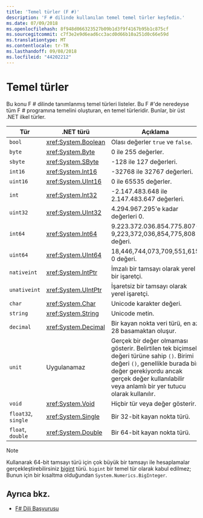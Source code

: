 ```yaml
---
title: 'Temel türler (F #)'
description: 'F # dilinde kullanılan temel temel türler keşfedin.'
ms.date: 07/09/2018
ms.openlocfilehash: 8f948d066323527b09b1d3f9f4167b95b1c875cf
ms.sourcegitcommit: c7f3e2e9d6ead6cc3acd0d66b10a251d0c66e59d
ms.translationtype: MT
ms.contentlocale: tr-TR
ms.lasthandoff: 09/08/2018
ms.locfileid: "44202212"
---
```

# <a name="basic-types"></a>Temel türler

Bu konu F # dilinde tanımlanmış temel türleri listeler. Bu F #'de neredeyse tüm F # programına temelini oluşturan, en temel türleridir. Bunlar, bir üst .NET ilkel türler.

|Tür|.NET türü|Açıklama|
|----|---------|-----------|
|`bool`|<xref:System.Boolean>|Olası değerler `true` ve `false`.|
|`byte`|<xref:System.Byte>|0 ile 255 değerler.|
|`sbyte`|<xref:System.SByte>|-128 ile 127 değerleri.|
|`int16`|<xref:System.Int16>|-32768 ile 32767 değerleri.|
|`uint16`|<xref:System.UInt16>|0 ile 65535 değerler.|
|`int`|<xref:System.Int32>|-2.147.483.648 ile 2.147.483.647 değerleri.|
|`uint32`|<xref:System.UInt32>|4.294.967.295'e kadar değerleri 0.|
|`int64`|<xref:System.Int64>|9.223.372.036.854.775.807-9,223,372,036,854,775,808 değeri.|
|`uint64`|<xref:System.UInt64>|18,446,744,073,709,551,615 0 değeri.|
|`nativeint`|<xref:System.IntPtr>|İmzalı bir tamsayı olarak yerel bir işaretçi.|
|`unativeint`|<xref:System.UIntPtr>|İşaretsiz bir tamsayı olarak yerel işaretçi.|
|`char`|<xref:System.Char>|Unicode karakter değeri.|
|`string`|<xref:System.String>|Unicode metin.|
|`decimal`|<xref:System.Decimal>|Bir kayan nokta veri türü, en az 28 basamaktan oluşur.|
|`unit`|Uygulanamaz|Gerçek bir değer olmaması gösterir. Belirtilen tek biçimsel değeri türüne sahip `()`. Birimi değeri `()`, genellikle burada bir değer gerekiyordu ancak gerçek değer kullanılabilir veya anlamlı bir yer tutucu olarak kullanılır.|
|`void`|<xref:System.Void>|Hiçbir tür veya değer gösterir.|
|`float32`, `single`|<xref:System.Single>|Bir 32-bit kayan nokta türü.|
|`float`, `double`|<xref:System.Double>|Bir 64-bit kayan nokta türü.|

>[!NOTE]
Kullanarak 64-bit tamsayı türü için çok büyük bir tamsayı ile hesaplamalar gerçekleştirebilirsiniz [bigint](https://msdn.microsoft.com/library/dc8be18d-4042-46c4-b136-2f21a84f6efa) türü. `bigint` bir temel tür olarak kabul edilmez; Bunun için bir kısaltma olduğundan `System.Numerics.BigInteger`.

## <a name="see-also"></a>Ayrıca bkz.

- [F# Dili Başvurusu](index.md)
